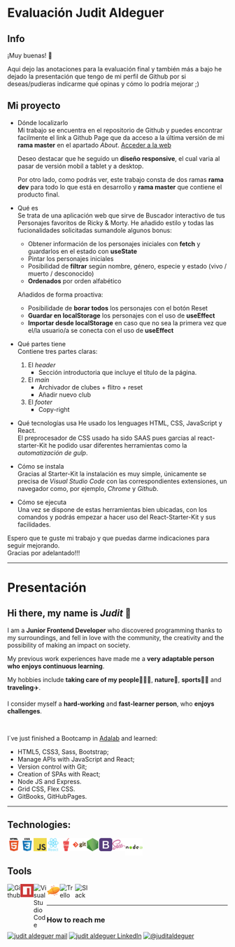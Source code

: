 # Evaluación Judit Aldeguer

## Info

¡Muy buenas! 👋

Aqui dejo las anotaciones para la evaluación final y también más a bajo he dejado la presentación que tengo de mi perfil de Github por si deseas/pudieras indicarme qué opinas y cómo lo podría mejorar ;)

## Mi proyecto

- Dónde localizarlo  
   Mi trabajo se encuentra en el repositorio de Github y puedes encontrar facilmente el link a Github Page que da acceso a la última versión de mi **rama master** en el apartado _About_. [Acceder a la web](http://beta.adalab.es/modulo-3-evaluacion-final-JuditAldeguer/)

  Deseo destacar que he seguido un **diseño responsive**, el cual varia al pasar de versión mobil a tablet y a desktop.

  Por otro lado, como podrás ver, este trabajo consta de dos ramas **rama dev** para todo lo que está en desarrollo y **rama master** que contiene el producto final.

- Qué es  
  Se trata de una aplicación web que sirve de Buscador interactivo de tus Personajes favoritos de Ricky & Morty. He añadido estilo y todas las fucionalidades solicitadas sumandole algunos bonus:

  - Obtener información de los personajes iniciales con **fetch** y guardarlos en el estado con **useState**
  - Pintar los personajes iniciales
  - Posibilidad de **filtrar** según nombre, género, especie y estado (vivo / muerto / desconocido)
  - **Ordenados** por orden alfabético

  Añadidos de forma proactiva:

  - Posibilidade de **borar todos** los personajes con el botón Reset
  - **Guardar en localStorage** los personajes con el uso de **useEffect**
  - **Importar desde localStorage** en caso que no sea la primera vez que el/la usuario/a se conecta con el uso de **useEffect**

- Qué partes tiene  
  Contiene tres partes claras:

  1.  El _header_
      - Sección introductoria que incluye el título de la página.
  2.  El _main_
      - Archivador de clubes + flitro + reset
      - Añadir nuevo club
  3.  El _footer_
      - Copy-right

- Qué tecnologías usa
  He usado los lenguages HTML, CSS, JavaScript y React.  
  El preprocesador de CSS usado ha sido SAAS pues garcias al react-starter-Kit he podido usar diferentes herramientas como la _automatización de gulp_.

- Cómo se instala  
  Gracias al Starter-Kit la instalación es muy simple, únicamente se precisa de _Visual Studio Code_ con las correspondientes extensiones, un navegador como, por ejemplo, _Chrome_ y _Github_.

- Cómo se ejecuta  
  Una vez se dispone de estas herramientas bien ubicadas, con los comandos <npm install> y <npm start> podrás empezar a hacer uso del React-Starter-Kit y sus facilidades.

Espero que te guste mi trabajo y que puedas darme indicaciones para seguir mejorando.  
Gracias por adelantado!!!

---

# Presentación

## Hi there, my name is _Judit_ 👋

I am a **Junior Frontend Developer** who discovered programming thanks to my surroundings, and fell in love with the community, the creativity and the possibility of making an impact on society.

My previous work experiences have made me a **very adaptable person who enjoys continuous learning**.

My hobbies include **taking care of my people**👩‍👦‍👦, **nature**🌱, **sports**🏃‍♀️ and **traveling**✈️.

I consider myself a **hard-working** and **fast-learner person**, who **enjoys challenges**.

  <br/>

I´ve just finished a Bootcamp in [Adalab](https://adalab.es/contacto/) and learned:

- HTML5, CSS3, Sass, Bootstrap;
- Manage APIs with JavaScript and React;
- Version control with Git;
- Creation of SPAs with React;
- Node JS and Express.
- Grid CSS, Flex CSS.
- GitBooks, GitHubPages.

---

## Technologies:

<img align="left" alt="HTML5" width="30px" src="https://raw.githubusercontent.com/github/explore/80688e429a7d4ef2fca1e82350fe8e3517d3494d/topics/html/html.png" />

<img align="left" alt="CSS3" width="30px" src="https://raw.githubusercontent.com/github/explore/80688e429a7d4ef2fca1e82350fe8e3517d3494d/topics/css/css.png" />

<img align="left" alt="JavaScript" width="30px" src="https://raw.githubusercontent.com/github/explore/80688e429a7d4ef2fca1e82350fe8e3517d3494d/topics/javascript/javascript.png" />

<img align="left" alt="React" width="30" height="30" src="https://raw.githubusercontent.com/devicons/devicon/master/icons/react/react-original-wordmark.svg"  />

<img align="left" alt="Gulp" width="30px" src="https://raw.githubusercontent.com/github/explore/80688e429a7d4ef2fca1e82350fe8e3517d3494d/topics/gulp/gulp.png" />

<img align="left" alt="Git" width="30px" src="https://raw.githubusercontent.com/github/explore/80688e429a7d4ef2fca1e82350fe8e3517d3494d/topics/git/git.png" />

<img align="left" alt="Node.js" width="30px" src="https://raw.githubusercontent.com/github/explore/80688e429a7d4ef2fca1e82350fe8e3517d3494d/topics/nodejs/nodejs.png" />

<img align="left" alt="Bootstrap" width="30px" src="https://raw.githubusercontent.com/github/explore/80688e429a7d4ef2fca1e82350fe8e3517d3494d/topics/bootstrap/bootstrap.png" />

<img align="left" alt="Sass" width="30px" src="https://raw.githubusercontent.com/github/explore/80688e429a7d4ef2fca1e82350fe8e3517d3494d/topics/sass/sass.png" />

<img align="left" alt="nodejs" width="40" height="40" src="https://raw.githubusercontent.com/devicons/devicon/master/icons/nodejs/nodejs-original-wordmark.svg" />
<br>
<br>

## Tools

<img align="left" alt="Github" width="30px" src="https://image.flaticon.com/icons/png/512/25/25231.png" />

<img align="left" alt="Npm" width="30px" src="https://raw.githubusercontent.com/github/explore/80688e429a7d4ef2fca1e82350fe8e3517d3494d/topics/npm/npm.png" />

<img align="left" alt="Visual Studio Code" width="30px" src="https://upload.wikimedia.org/wikipedia/commons/thumb/9/9a/Visual_Studio_Code_1.35_icon.svg/1024px-Visual_Studio_Code_1.35_icon.svg.png" />

<img align="left" alt="Zeplin" width="30px" src="https://raw.githubusercontent.com/github/explore/80688e429a7d4ef2fca1e82350fe8e3517d3494d/topics/zeplin/zeplin.png" />

<img align="left" alt="Trello" width="35px" src="https://img.icons8.com/color/452/trello.png" />

<img align="left" alt="Slack" width="30px" src="https://img.icons8.com/color/452/slack-new.png" />

<br>
<br>

---

### How to reach me

<a href="mailto:jud.vicens@gmail.com" target="blank"><img align="center" src="https://img.flaticon.com/icons/png/512/281/281769.png?size=1200x630f&pad=10,10,10,10&ext=png&bg=FFFFFFFF" alt="judit aldeguer mail" height="20" width="40" /></a>
<a href="https://www.linkedin.com/in/juditaldeguer/" target="blank"><img align="center" src="https://raw.githubusercontent.com/rahuldkjain/github-profile-readme-generator/master/src/images/icons/Social/linked-in-alt.svg" alt="judit aldeguer LinkedIn" height="20" width="40" /></a>
<a href="https://twitter.com/@juditaldeguer" target="blank"><img align="center" src="https://raw.githubusercontent.com/rahuldkjain/github-profile-readme-generator/master/src/images/icons/Social/twitter.svg" alt="@juditaldeguer" height="30" width="40" /></a>
